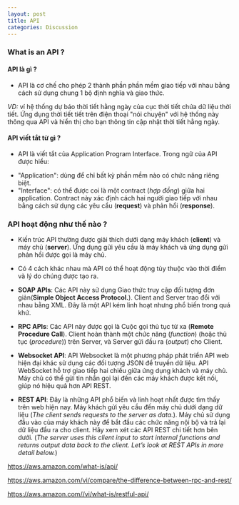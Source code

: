 ```yaml
---
layout: post
title: API
categories: Discussion
---
```


### What is an API ?


#### API là gì ?

- API là cơ chế cho phép 2 thành phần phần mềm giao tiếp với nhau bằng cách sử dụng chung 1 bộ định nghĩa và giao thức. 

*VD:* ví hệ thống dự báo thời tiết hằng ngày của cục thời tiết chứa dữ liệu thời tiết. Ứng dụng thời tiết tiết trên điện thoại "nói chuyện" với hệ thống này
thông qua API và hiển thị cho bạn thông tin cập nhật thời tiết hằng ngày.


#### API viết tắt từ gì ?

- API là viết tắt của Application Program Interface. 
Trong ngữ của API được hiểu:
+ "Application": dùng để chỉ bất kỳ phần mềm nào có chức năng riêng biệt.
+ "Interface": có thể được coi là một contract (*hợp đồng*) giữa hai application. Contract này xác định cách hai người giao tiếp với nhau bằng cách
sử dụng các yêu cầu (**request**) và phản hổi (**response**). 

### API hoạt động như thế nào ?

- Kiến trúc API thường được giải thích dưới dạng máy khách (**client**) và máy chủ (**server**). Ứng dụng gửi yêu cầu là máy khách và ứng dụng gửi phản hồi được
gọi là máy chủ. 

- Có 4 cách khác nhau mà API có thể hoạt động tùy thuộc vào thời điểm và lý do chúng được tạo ra.

+ **SOAP APIs**: Các API này sử dụng Giao thức truy cập đối tượng đơn giản(**Simple Object Access Protocol.**). Client and Server trao đổi với nhau bằng XML.
Đây là một API kém linh hoạt nhưng phổ biến trong quá khứ.

+ **RPC APIs**: Các API này được gọi là Cuộc gọi thủ tục từ xa (**Remote Procedure Call**). Client hoàn thành một chức năng (*function*) (hoặc thủ tục (*procedure*)) trên Server, và Server gửi đầu ra (*output*) cho Client.

+ **Websocket API**: API Websocket là một phương pháp phát triển API web hiện đại khác sử dụng các đối tượng JSON để truyền dữ liệu. API WebSocket hỗ trợ giao tiếp hai chiều giữa ứng dụng khách và máy chủ. Máy chủ có thể gửi tin nhắn gọi lại đến các máy khách được kết nối, giúp nó hiệu quả hơn API REST.

+ **REST API**: Đây là những API phổ biến và linh hoạt nhất được tìm thấy trên web hiện nay. Máy khách gửi yêu cầu đến máy chủ dưới dạng dữ liệu (*The client sends requests to the server as data.*). Máy chủ sử dụng đầu vào của máy khách này để bắt đầu các chức năng nội bộ và trả lại dữ liệu đầu ra cho client. Hãy xem xét các API REST chi tiết hơn bên dưới. (*The server uses this client input to start internal functions and returns output data back to the client. Let’s look at REST APIs in more detail below.*)

https://aws.amazon.com/what-is/api/

https://aws.amazon.com/vi/compare/the-difference-between-rpc-and-rest/

https://aws.amazon.com//vi/what-is/restful-api/